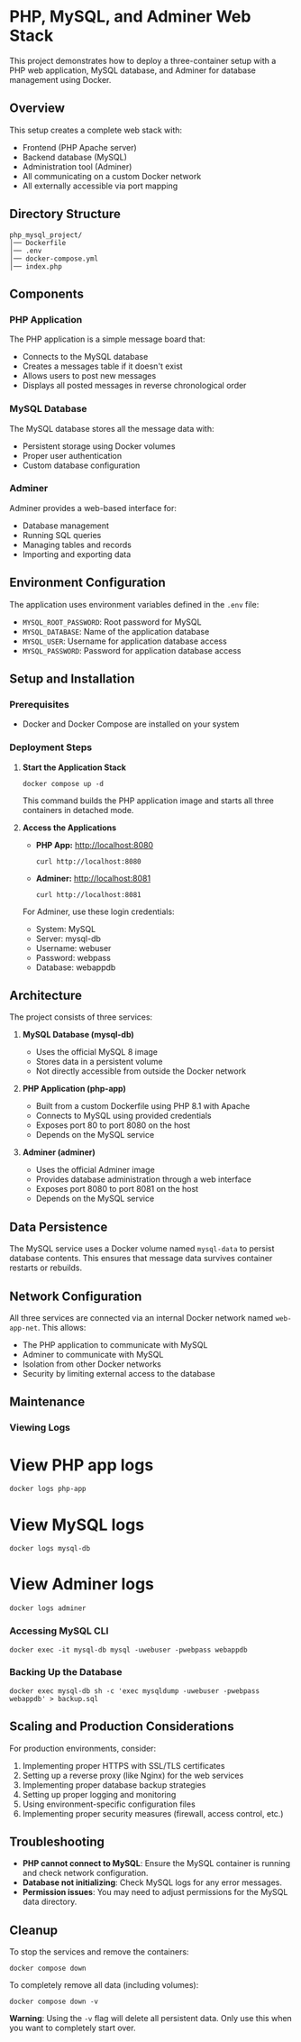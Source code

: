 # PHP, MySQL, and Adminer Web Stack

This project demonstrates how to deploy a three-container setup with a PHP web application, MySQL database, and Adminer for database management using Docker.

## Overview

This setup creates a complete web stack with:
- Frontend (PHP Apache server)
- Backend database (MySQL)
- Administration tool (Adminer)
- All communicating on a custom Docker network
- All externally accessible via port mapping

## Directory Structure

```
php_mysql_project/
│── Dockerfile
│── .env
│── docker-compose.yml
│── index.php
```

## Components

### PHP Application

The PHP application is a simple message board that:
- Connects to the MySQL database
- Creates a messages table if it doesn't exist
- Allows users to post new messages
- Displays all posted messages in reverse chronological order

### MySQL Database

The MySQL database stores all the message data with:
- Persistent storage using Docker volumes
- Proper user authentication
- Custom database configuration

### Adminer

Adminer provides a web-based interface for:
- Database management
- Running SQL queries
- Managing tables and records
- Importing and exporting data

## Environment Configuration

The application uses environment variables defined in the `.env` file:

- `MYSQL_ROOT_PASSWORD`: Root password for MySQL
- `MYSQL_DATABASE`: Name of the application database
- `MYSQL_USER`: Username for application database access
- `MYSQL_PASSWORD`: Password for application database access

## Setup and Installation

### Prerequisites

- Docker and Docker Compose are installed on your system

### Deployment Steps

1. **Start the Application Stack**

   ```
   docker compose up -d
   ```

   This command builds the PHP application image and starts all three containers in detached mode.

2. **Access the Applications**

   - **PHP App:** [http://localhost:8080](http://localhost:8080)
     ```
     curl http://localhost:8080
     ```
   - **Adminer:** [http://localhost:8081](http://localhost:8081)
     ```
     curl http://localhost:8081
     ```

   For Adminer, use these login credentials:
   - System: MySQL
   - Server: mysql-db
   - Username: webuser
   - Password: webpass
   - Database: webappdb

## Architecture

The project consists of three services:

1. **MySQL Database (mysql-db)**
   - Uses the official MySQL 8 image
   - Stores data in a persistent volume
   - Not directly accessible from outside the Docker network

2. **PHP Application (php-app)**
   - Built from a custom Dockerfile using PHP 8.1 with Apache
   - Connects to MySQL using provided credentials
   - Exposes port 80 to port 8080 on the host
   - Depends on the MySQL service

3. **Adminer (adminer)**
   - Uses the official Adminer image
   - Provides database administration through a web interface
   - Exposes port 8080 to port 8081 on the host
   - Depends on the MySQL service

## Data Persistence

The MySQL service uses a Docker volume named `mysql-data` to persist database contents. This ensures that message data survives container restarts or rebuilds.

## Network Configuration

All three services are connected via an internal Docker network named `web-app-net`. This allows:
- The PHP application to communicate with MySQL
- Adminer to communicate with MySQL
- Isolation from other Docker networks
- Security by limiting external access to the database

## Maintenance

### Viewing Logs

# View PHP app logs
```
docker logs php-app
```
# View MySQL logs
```
docker logs mysql-db
```
# View Adminer logs
```
docker logs adminer
```

### Accessing MySQL CLI
```
docker exec -it mysql-db mysql -uwebuser -pwebpass webappdb
```

### Backing Up the Database
```
docker exec mysql-db sh -c 'exec mysqldump -uwebuser -pwebpass webappdb' > backup.sql
```

## Scaling and Production Considerations
For production environments, consider:

1. Implementing proper HTTPS with SSL/TLS certificates
2. Setting up a reverse proxy (like Nginx) for the web services
3. Implementing proper database backup strategies
4. Setting up proper logging and monitoring
5. Using environment-specific configuration files
6. Implementing proper security measures (firewall, access control, etc.)

## Troubleshooting

- **PHP cannot connect to MySQL**: Ensure the MySQL container is running and check network configuration.
- **Database not initializing**: Check MySQL logs for any error messages.
- **Permission issues**: You may need to adjust permissions for the MySQL data directory.

## Cleanup

To stop the services and remove the containers:
```
docker compose down
```

To completely remove all data (including volumes):
```
docker compose down -v
```

**Warning**: Using the `-v` flag will delete all persistent data. Only use this when you want to completely start over.

